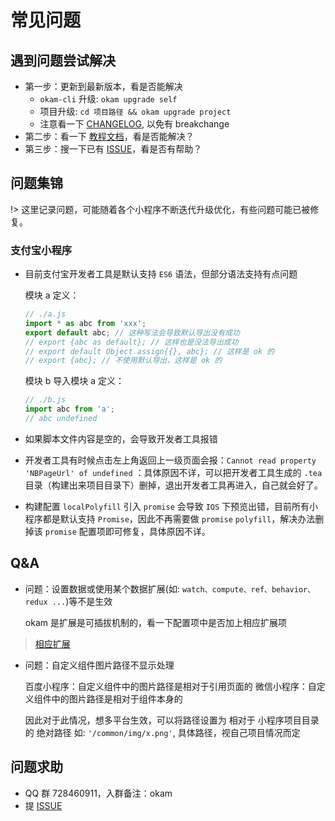 # 常见问题

## 遇到问题尝试解决

* 第一步：更新到最新版本，看是否能解决
    * `okam-cli` 升级: `okam upgrade self`
    * 项目升级: `cd 项目路径 && okam upgrade project`
    * 注意看一下 [CHANGELOG](https://github.com/ecomfe/okam/blob/master/CHANGELOG.md), 以免有 breakchange
* 第二步：看一下 [教程文档](https://ecomfe.github.io/okam/#/)，看是否能解决？
* 第三步：搜一下已有 [ISSUE](https://github.com/ecomfe/okam/issues/new)，看是否有帮助？

## 问题集锦

!> 这里记录问题，可能随着各个小程序不断迭代升级优化，有些问题可能已被修复。

### 支付宝小程序

* 目前支付宝开发者工具是默认支持 `ES6` 语法，但部分语法支持有点问题

    模块 a 定义：
    ```javascript
    // ./a.js
    import * as abc from 'xxx';
    export default abc; // 这种写法会导致默认导出没有成功
    // export {abc as default}; // 这样也是没法导出成功
    // export default Object.assign{{}, abc}; // 这样是 ok 的
    // export {abc}; // 不使用默认导出，这样是 ok 的
    ```

    模块 b 导入模块 a 定义：
    ```javascript
    // ./b.js
    import abc from 'a';
    // abc undefined
    ```

* 如果脚本文件内容是空的，会导致开发者工具报错

* 开发者工具有时候点击左上角返回上一级页面会报：`Cannot read property 'NBPageUrl' of undefined` ：具体原因不详，可以把开发者工具生成的 `.tea` 目录（构建出来项目目录下）删掉，退出开发者工具再进入，自己就会好了。

* 构建配置 `localPolyfill` 引入 `promise` 会导致 `IOS` 下预览出错，目前所有小程序都是默认支持 `Promise`，因此不再需要做 `promise` `polyfill`，解决办法删掉该 `promise` 配置项即可修复，具体原因不详。

## Q&A

* 问题：设置数据或使用某个数据扩展(如: `watch、compute、ref、behavior、redux ...`)等不是生效


    okam 是扩展是可插拔机制的，看一下配置项中是否加上相应扩展项

> [相应扩展](/build/index?id=framework)

* 问题：自定义组件图片路径不显示处理


    百度小程序：自定义组件中的图片路径是相对于引用页面的
    微信小程序：自定义组件中的图片路径是相对于组件本身的

    因此对于此情况，想多平台生效，可以将路径设置为 相对于 小程序项目目录的 绝对路径
    如: `'/common/img/x.png'`, 具体路径，视自己项目情况而定

## 问题求助

* QQ 群 728460911，入群备注：okam
* 提 [ISSUE](https://github.com/ecomfe/okam/issues/new)
